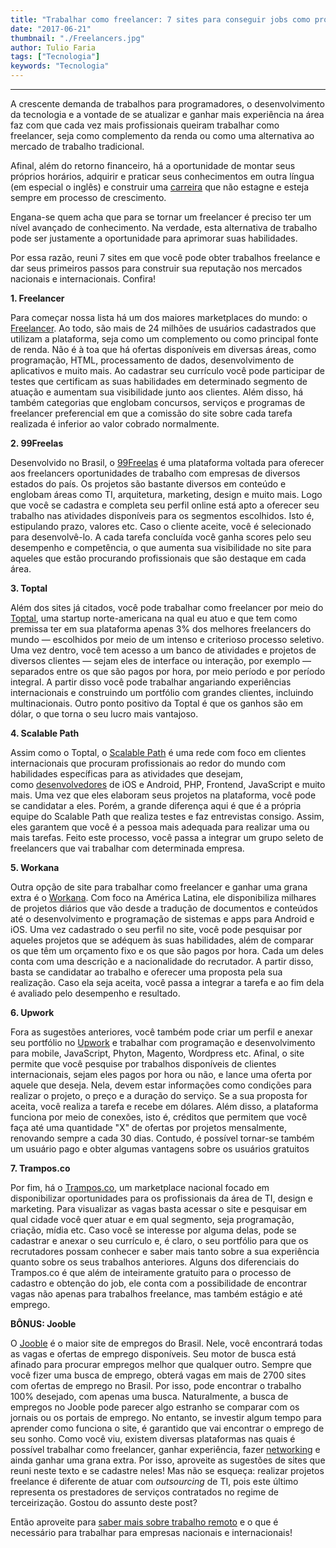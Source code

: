 ```yaml
---
title: "Trabalhar como freelancer: 7 sites para conseguir jobs como programador"
date: "2017-06-21"
thumbnail: "./Freelancers.jpg"
author: Tulio Faria
tags: ["Tecnologia"]
keywords: "Tecnologia"
---
```

---

A crescente demanda de trabalhos para programadores, o desenvolvimento da tecnologia e a vontade de se atualizar e ganhar mais experiência na área faz com que cada vez mais profissionais queiram trabalhar como freelancer, seja como complemento da renda ou como uma alternativa ao mercado de trabalho tradicional. 

Afinal, além do retorno financeiro, há a oportunidade de montar seus próprios horários, adquirir e praticar seus conhecimentos em outra língua (em especial o inglês) e construir uma [carreira](https://www.devpleno.com/carreira-tomar-decisoes/?utm_source=blog&utm_campaign=rc_blogpost) que não estagne e esteja sempre em processo de crescimento. 

Engana-se quem acha que para se tornar um freelancer é preciso ter um nível avançado de conhecimento. Na verdade, esta alternativa de trabalho pode ser justamente a oportunidade para aprimorar suas habilidades. 

Por essa razão, reuni 7 sites em que você pode obter trabalhos freelance e dar seus primeiros passos para construir sua reputação nos mercados nacionais e internacionais. Confira!

**1\. Freelancer**

Para começar nossa lista há um dos maiores marketplaces do mundo: o [Freelancer](https://www.br.freelancer.com/?utm_source=blog&utm_campaign=rc_blogpost). Ao todo, são mais de 24 milhões de usuários cadastrados que utilizam a plataforma, seja como um complemento ou como principal fonte de renda. Não é à toa que há ofertas disponíveis em diversas áreas, como programação, HTML, processamento de dados, desenvolvimento de aplicativos e muito mais. Ao cadastrar seu currículo você pode participar de testes que certificam as suas habilidades em determinado segmento de atuação e aumentam sua visibilidade junto aos clientes. Além disso, há também categorias que englobam concursos, serviços e programas de freelancer preferencial em que a comissão do site sobre cada tarefa realizada é inferior ao valor cobrado normalmente.

**2\. 99Freelas**

Desenvolvido no Brasil, o [99Freelas](https://www.99freelas.com.br/?utm_source=blog&utm_campaign=rc_blogpost) é uma plataforma voltada para oferecer aos freelancers oportunidades de trabalho com empresas de diversos estados do país. Os projetos são bastante diversos em conteúdo e englobam áreas como TI, arquitetura, marketing, design e muito mais. Logo que você se cadastra e completa seu perfil online está apto a oferecer seu trabalho nas atividades disponíveis para os segmentos escolhidos. Isto é, estipulando prazo, valores etc. Caso o cliente aceite, você é selecionado para desenvolvê-lo. A cada tarefa concluída você ganha scores pelo seu desempenho e competência, o que aumenta sua visibilidade no site para aqueles que estão procurando profissionais que são destaque em cada área.

**3\. Toptal**

Além dos sites já citados, você pode trabalhar como freelancer por meio do [Toptal](https://www.toptal.com/?utm_source=blog&utm_campaign=rc_blogpost#catch-just-dependable-software-architects), uma startup norte-americana na qual eu atuo e que tem como premissa ter em sua plataforma apenas 3% dos melhores freelancers do mundo — escolhidos por meio de um intenso e criterioso processo seletivo. Uma vez dentro, você tem acesso a um banco de atividades e projetos de diversos clientes — sejam eles de interface ou interação, por exemplo — separados entre os que são pagos por hora, por meio período e por período integral. A partir disso você pode trabalhar angariando experiências internacionais e construindo um portfólio com grandes clientes, incluindo multinacionais. Outro ponto positivo da Toptal é que os ganhos são em dólar, o que torna o seu lucro mais vantajoso.

**4\. Scalable Path**

Assim como o Toptal, o [Scalable Path](https://www.scalablepath.com/?utm_source=blog&utm_campaign=rc_blogpost) é uma rede com foco em clientes internacionais que procuram profissionais ao redor do mundo com habilidades específicas para as atividades que desejam, como [desenvolvedores](https://www.devpleno.com/metas-na-carreira-de-desenvolvedor/?utm_source=blog&utm_campaign=rc_blogpost) de iOS e Android, PHP, Frontend, JavaScript e muito mais. Uma vez que eles elaboram seus projetos na plataforma, você pode se candidatar a eles. Porém, a grande diferença aqui é que é a própria equipe do Scalable Path que realiza testes e faz entrevistas consigo. Assim, eles garantem que você é a pessoa mais adequada para realizar uma ou mais tarefas. Feito este processo, você passa a integrar um grupo seleto de freelancers que vai trabalhar com determinada empresa.

**5\. Workana**

Outra opção de site para trabalhar como freelancer e ganhar uma grana extra é o [Workana](https://www.workana.com/pt?utm_source=blog&utm_campaign=rc_blogpost). Com foco na América Latina, ele disponibiliza milhares de projetos diários que vão desde a tradução de documentos e conteúdos até o desenvolvimento e programação de sistemas e apps para Android e iOS. Uma vez cadastrado o seu perfil no site, você pode pesquisar por aqueles projetos que se adéquem às suas habilidades, além de comparar os que têm um orçamento fixo e os que são pagos por hora. Cada um deles conta com uma descrição e a nacionalidade do recrutador. A partir disso, basta se candidatar ao trabalho e oferecer uma proposta pela sua realização. Caso ela seja aceita, você passa a integrar a tarefa e ao fim dela é avaliado pelo desempenho e resultado.

**6\. Upwork**

Fora as sugestões anteriores, você também pode criar um perfil e anexar seu portfólio no [Upwork](https://www.upwork.com?utm_source=blog&utm_campaign=rc_blogpost) e trabalhar com programação e desenvolvimento para mobile, JavaScript, Phyton, Magento, Wordpress etc. Afinal, o site permite que você pesquise por trabalhos disponíveis de clientes internacionais, sejam eles pagos por hora ou não, e lance uma oferta por aquele que deseja. Nela, devem estar informações como condições para realizar o projeto, o preço e a duração do serviço. Se a sua proposta for aceita, você realiza a tarefa e recebe em dólares. Além disso, a plataforma funciona por meio de conexões, isto é, créditos que permitem que você faça até uma quantidade "X" de ofertas por projetos mensalmente, renovando sempre a cada 30 dias. Contudo, é possível tornar-se também um usuário pago e obter algumas vantagens sobre os usuários gratuitos

**7\. Trampos.co**

Por fim, há o [Trampos.co](https://trampos.co/?utm_source=blog&utm_campaign=rc_blogpost), um marketplace nacional focado em disponibilizar oportunidades para os profissionais da área de TI, design e marketing. Para visualizar as vagas basta acessar o site e pesquisar em qual cidade você quer atuar e em qual segmento, seja programação, criação, mídia etc. Caso você se interesse por alguma delas, pode se cadastrar e anexar o seu currículo e, é claro, o seu portfólio para que os recrutadores possam conhecer e saber mais tanto sobre a sua experiência quanto sobre os seus trabalhos anteriores. Alguns dos diferenciais do Trampos.co é que além de inteiramente gratuito para o processo de cadastro e obtenção do job, ele conta com a possibilidade de encontrar vagas não apenas para trabalhos freelance, mas também estágio e até emprego.

**BÔNUS: Jooble**

O [Jooble](https://br.jooble.org/vagas-de-emprego-programador) é o maior site de empregos do Brasil. Nele, você encontrará todas as vagas e ofertas de emprego disponíveis. Seu motor de busca está afinado para procurar empregos melhor que qualquer outro. Sempre que você fizer uma busca de emprego, obterá vagas em mais de 2700 sites com ofertas de emprego no Brasil. Por isso, pode encontrar o trabalho 100% desejado, com apenas uma busca. Naturalmente, a busca de empregos no Jooble pode parecer algo estranho se comparar com os jornais ou os portais de emprego. No entanto, se investir algum tempo para aprender como funciona o site, é garantido que vai encontrar o emprego de seu sonho. Como você viu, existem diversas plataformas nas quais é possível trabalhar como freelancer, ganhar experiência, fazer [networking](https://www.devpleno.com/networking/?utm_source=blog&utm_campaign=rc_blogpost) e ainda ganhar uma grana extra. Por isso, aproveite as sugestões de sites que reuni neste texto e se cadastre neles! Mas não se esqueça: realizar projetos freelance é diferente de atuar com _outsourcing_ de TI, pois este último representa os prestadores de serviços contratados no regime de terceirização. Gostou do assunto deste post? 

Então aproveite para [saber mais sobre trabalho remoto](https://www.youtube.com/watch?v=37Jxj1DhSjg&feature=youtu.be&utm_source=blog&utm_campaign=rc_blogpost) e o que é necessário para trabalhar para empresas nacionais e internacionais!